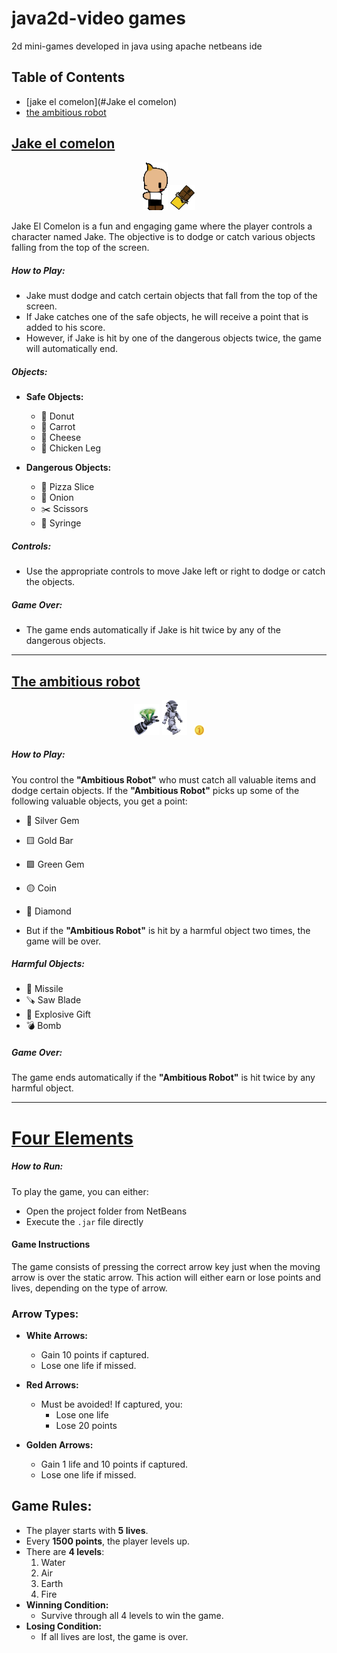 # java2d-video games

2d mini-games developed in java using apache netbeans ide

## Table of Contents
- [jake el comelon](#Jake el comelon)
- [the ambitious robot](#the-ambitious-robot)

## [Jake el comelon](JakeElComelon)

<div style="text-align: center;">
    <img src="JakeElComelon/jake.gif" width="8%"/>
    <img src="JakeElComelon/Choco.png" width="8%"/>
</div>

Jake El Comelon is a fun and engaging game where the player controls a character named Jake. 
The objective is to dodge or catch various objects falling from the top of the screen.

##### How to Play:
- Jake must dodge and catch certain objects that fall from the top of the screen.
- If Jake catches one of the safe objects, he will receive a point that is added to his score.
- However, if Jake is hit by one of the dangerous objects twice, the game will automatically end.

##### Objects:
- **Safe Objects:**
    - 🍩 Donut
    - 🥕 Carrot
    - 🧀 Cheese
    - 🍗 Chicken Leg

- **Dangerous Objects:**
    - 🍕 Pizza Slice
    - 🧅 Onion
    - ✂️ Scissors
    - 💉 Syringe

##### Controls:
- Use the appropriate controls to move Jake left or right to dodge or catch the objects.

##### Game Over:
- The game ends automatically if Jake is hit twice by any of the dangerous objects.

---

## [The ambitious robot](AmbitiousRobot)

<div style="text-align: center;">
    <img src="AmbitiousRobot/icono.png" width="8%"/>
    <img src="AmbitiousRobot/robot.gif" width="8%"/>
    &nbsp;&nbsp;<img src="AmbitiousRobot/Moneda.png" width="3%"/>
</div>

##### How to Play:
You control the **"Ambitious Robot"** who must catch all valuable items and dodge certain objects. 
If the **"Ambitious Robot"** picks up some of the following valuable objects, you get a point:

  - 💎 Silver Gem
  - 🟨 Gold Bar
  - 🟩 Green Gem
  - 🟡 Coin
  - 💎 Diamond

- But if the **"Ambitious Robot"** is hit by a harmful object two times, the game will be over.

##### Harmful Objects:
- 🚀 Missile
- 🪚 Saw Blade
- 🎁 Explosive Gift
- 💣 Bomb

##### Game Over:
The game ends automatically if the **"Ambitious Robot"** is hit twice by any harmful object.

---

# [Four Elements](FourElements)

##### How to Run:
To play the game, you can either:
- Open the project folder from NetBeans
- Execute the `.jar` file directly

#### Game Instructions
The game consists of pressing the correct arrow key just when the moving arrow is over the static arrow. This action will either earn or lose points and lives, depending on the type of arrow.

### Arrow Types:
- **White Arrows:**
  - Gain 10 points if captured.
  - Lose one life if missed.

- **Red Arrows:**
  - Must be avoided! If captured, you:
    - Lose one life
    - Lose 20 points

- **Golden Arrows:**
  - Gain 1 life and 10 points if captured.
  - Lose one life if missed.

## Game Rules:
- The player starts with **5 lives**.
- Every **1500 points**, the player levels up.
- There are **4 levels**:
  1. Water
  2. Air
  3. Earth
  4. Fire
- **Winning Condition:**
  - Survive through all 4 levels to win the game.
- **Losing Condition:**
  - If all lives are lost, the game is over.
